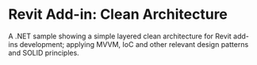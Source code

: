 # Revit Add-in: Clean Architecture
A .NET sample showing a simple layered clean architecture for Revit add-ins development; applying MVVM, IoC  and other relevant design patterns and SOLID principles.
